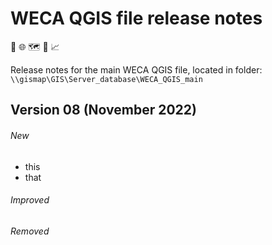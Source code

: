 # WECA QGIS file release notes
:round_pushpin: :globe_with_meridians: :world_map: :compass: :chart_with_upwards_trend:

Release notes for the main WECA QGIS file, located in folder: `\\gismap\GIS\Server_database\WECA_QGIS_main`

## **Version 08** (November 2022)

###### New
* this
* that
###### Improved

###### Removed
